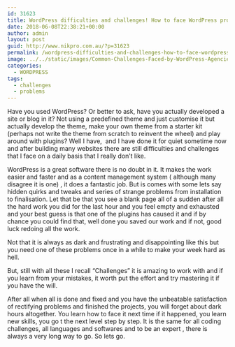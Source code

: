 ```yaml
---
id: 31623
title: WordPress difficulties and challenges! How to face WordPress problems?
date: 2018-06-08T22:38:21+00:00
author: admin
layout: post
guid: http://www.nikpro.com.au/?p=31623
permalink: /wordpress-difficulties-and-challenges-how-to-face-wordpress-problems/
image: ../../static/images/Common-Challenges-Faced-by-WordPress-Agencies-Banner.jpg
categories:
  - WORDPRESS
tags:
  - challenges
  - problems
---
```

Have you used WordPress? Or better to ask, have you actually developed a site or blog in it? Not using a predefined theme and just customise it but actually develop the theme, make your own theme from a starter kit (perhaps not write the theme from scratch to reinvent the wheel) and play around with plugins? Well I have,  and I have done it for quiet sometime now and after building many websites there are still difficulties and challenges that I face on a daily basis that I really don&#8217;t like.

WordPress is a great software there is no doubt in it. It makes the work easier and faster and as a content management system ( although many disagree it is one) , it does a fantastic job. But is comes with some lets say hidden quirks and tweaks and series of strange problems from installation to finalisation. Let that be that you see a blank page all of a sudden after all the hard work you did for the last hour and you feel empty and exhausted and your best guess is that one of the plugins has caused it and if by chance you could find that, well done you saved our work and if not, good luck redoing all the work.

Not that it is always as dark and frustrating and disappointing like this but you need one of these problems once in a while to make your week hard as hell.

But, still with all these I recall &#8220;Challenges&#8221; it is amazing to work with and if you learn from your mistakes, it worth put the effort and try mastering it if you have the will.

After all when all is done and fixed and you have the unbeatable satisfaction of rectifying problems and finished the projects, you will forget about dark hours altogether. You learn how to face it next time if it happened, you learn new skills, you go t the next level step by step. It is the same for all coding challenges, all languages and softwares and to be an expert , there is always a very long way to go. So lets go.

&nbsp;